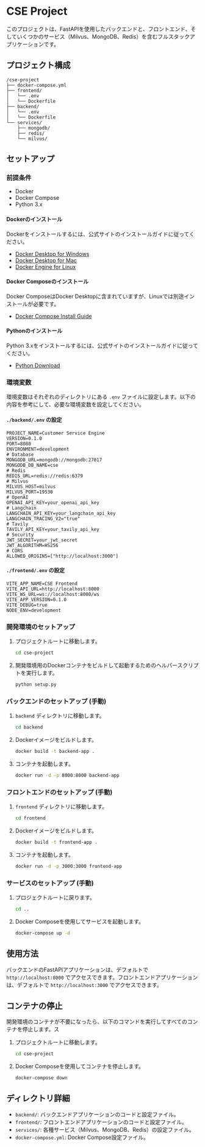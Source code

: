 # CSE Project

このプロジェクトは、FastAPIを使用したバックエンドと、フロントエンド、そしていくつかのサービス（Milvus、MongoDB、Redis）を含むフルスタックアプリケーションです。

## プロジェクト構成
```
/cse-project
├── docker-compose.yml
├── frontend/
│   └── .env
│   └── Dockerfile
├── backend/
│   └── .env
│   └── Dockerfile
└── services/
    ├── mongodb/
    ├── redis/
    └── milvus/
```
## セットアップ

### 前提条件

- Docker
- Docker Compose
- Python 3.x

#### Dockerのインストール

Dockerをインストールするには、公式サイトのインストールガイドに従ってください。

- [Docker Desktop for Windows](https://docs.docker.com/desktop/windows/install/)
- [Docker Desktop for Mac](https://docs.docker.com/desktop/mac/install/)
- [Docker Engine for Linux](https://docs.docker.com/engine/install/)

#### Docker Composeのインストール

Docker ComposeはDocker Desktopに含まれていますが、Linuxでは別途インストールが必要です。

- [Docker Compose Install Guide](https://docs.docker.com/compose/install/)

#### Pythonのインストール

Python 3.xをインストールするには、公式サイトのインストールガイドに従ってください。

- [Python Download](https://www.python.org/downloads/)

### 環境変数

環境変数はそれぞれのディレクトリにある `.env` ファイルに設定します。以下の内容を参考にして、必要な環境変数を設定してください。

#### `./backend/.env` の設定

```env
PROJECT_NAME=Customer Service Engine
VERSION=0.1.0
PORT=8080
ENVIRONMENT=development
# Database
MONGODB_URL=mongodb://mongodb:27017
MONGODB_DB_NAME=cse
# Redis
REDIS_URL=redis://redis:6379
# Milvus
MILVUS_HOST=milvus
MILVUS_PORT=19530
# OpenAI
OPENAI_API_KEY=your_openai_api_key
# Langchain
LANGCHAIN_API_KEY=your_langchain_api_key
LANGCHAIN_TRACING_V2="true"
# Tavily
TAVILY_API_KEY=your_tavily_api_key
# Security
JWT_SECRET=your_jwt_secret
JWT_ALGORITHM=HS256
# CORS
ALLOWED_ORIGINS=["http://localhost:3000"]
```

#### `./frontend/.env` の設定
```env
VITE_APP_NAME=CSE Frontend
VITE_API_URL=http://localhost:8000
VITE_WS_URL=ws://localhost:8000/ws
VITE_APP_VERSION=0.1.0
VITE_DEBUG=true
NODE_ENV=development
```
### 開発環境のセットアップ

1. プロジェクトルートに移動します。

    ```sh
    cd cse-project
    ```

2. 開発環境用のDockerコンテナをビルドして起動するためのヘルパースクリプトを実行します。

    ```sh
    python setup.py
    ```

### バックエンドのセットアップ (手動)

1. `backend` ディレクトリに移動します。

    ```sh
    cd backend
    ```

2. Dockerイメージをビルドします。

    ```sh
    docker build -t backend-app .
    ```

3. コンテナを起動します。

    ```sh
    docker run -d -p 8000:8000 backend-app
    ```

### フロントエンドのセットアップ (手動)

1. `frontend` ディレクトリに移動します。

    ```sh
    cd frontend
    ```

2. Dockerイメージをビルドします。

    ```sh
    docker build -t frontend-app .
    ```

3. コンテナを起動します。

    ```sh
    docker run -d -p 3000:3000 frontend-app
    ```

### サービスのセットアップ (手動)

1. プロジェクトルートに戻ります。

    ```sh
    cd ..
    ```

2. Docker Composeを使用してサービスを起動します。

    ```sh
    docker-compose up -d
    ```

## 使用方法

バックエンドのFastAPIアプリケーションは、デフォルトで `http://localhost:8000` でアクセスできます。フロントエンドアプリケーションは、デフォルトで `http://localhost:3000` でアクセスできます。


## コンテナの停止

開発環境のコンテナが不要になったら、以下のコマンドを実行してすべてのコンテナを停止します。ス
1. プロジェクトルートに移動します。

    ```sh
    cd cse-project
    ```

2. Docker Composeを使用してコンテナを停止します。

    ```sh
    docker-compose down
    ```

## ディレクトリ詳細

- `backend/`: バックエンドアプリケーションのコードと設定ファイル。
- `frontend/`: フロントエンドアプリケーションのコードと設定ファイル。
- `services/`: 各種サービス（Milvus、MongoDB、Redis）の設定ファイル。
- `docker-compose.yml`: Docker Compose設定ファイル。
